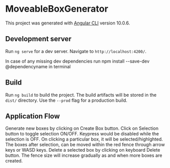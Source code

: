 # MoveableBoxGenerator

This project was generated with [Angular CLI](https://github.com/angular/angular-cli) version 10.0.6.

## Development server

Run `ng serve` for a dev server. Navigate to `http://localhost:4200/`. 

In case of any missing dev dependencies run npm install --save-dev @dependencyname in terminal

## Build

Run `ng build` to build the project. The build artifacts will be stored in the `dist/` directory. Use the `--prod` flag for a production build.

## Application Flow

Generate new boxes by clicking on Create Box button.
Click on Selection button to toggle selection ON/OFF. Keypress would be disabled while the selection is OFF.
On clicking a particular box, it will be selected/highlghted.
The boxes after selection, can be moved within the red fence through arrow keys or WASD keys.
Delete a selected box by clicking on keyboard Delete button.
The fence size will increase gradually as and when more boxes are created.